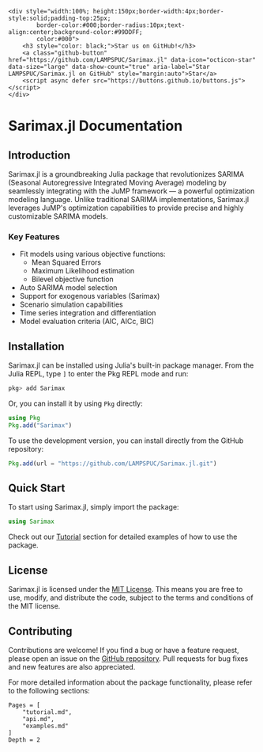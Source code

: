 ```@raw html
<div style="width:100%; height:150px;border-width:4px;border-style:solid;padding-top:25px;
        border-color:#000;border-radius:10px;text-align:center;background-color:#99DDFF;
        color:#000">
    <h3 style="color: black;">Star us on GitHub!</h3>
    <a class="github-button" href="https://github.com/LAMPSPUC/Sarimax.jl" data-icon="octicon-star" data-size="large" data-show-count="true" aria-label="Star LAMPSPUC/Sarimax.jl on GitHub" style="margin:auto">Star</a>
    <script async defer src="https://buttons.github.io/buttons.js"></script>
</div>
```

# Sarimax.jl Documentation

## Introduction

Sarimax.jl is a groundbreaking Julia package that revolutionizes SARIMA (Seasonal Autoregressive Integrated Moving Average) modeling by seamlessly integrating with the JuMP framework — a powerful optimization modeling language. Unlike traditional SARIMA implementations, Sarimax.jl leverages JuMP's optimization capabilities to provide precise and highly customizable SARIMA models.

### Key Features

* Fit models using various objective functions:
  * Mean Squared Errors
  * Maximum Likelihood estimation
  * Bilevel objective function
* Auto SARIMA model selection
* Support for exogenous variables (Sarimax)
* Scenario simulation capabilities
* Time series integration and differentiation
* Model evaluation criteria (AIC, AICc, BIC)

## Installation

Sarimax.jl can be installed using Julia's built-in package manager. From the Julia REPL, type `]` to enter the Pkg REPL mode and run:

```julia
pkg> add Sarimax
```

Or, you can install it by using `Pkg` directly:

```julia
using Pkg
Pkg.add("Sarimax")
```

To use the development version, you can install directly from the GitHub repository:

```julia
Pkg.add(url = "https://github.com/LAMPSPUC/Sarimax.jl.git")
```

## Quick Start

To start using Sarimax.jl, simply import the package:

```julia
using Sarimax
```

Check out our [Tutorial](#tutorial) section for detailed examples of how to use the package.

## License

Sarimax.jl is licensed under the [MIT License](https://opensource.org/licenses/MIT). This means you are free to use, modify, and distribute the code, subject to the terms and conditions of the MIT license.

## Contributing

Contributions are welcome! If you find a bug or have a feature request, please open an issue on the [GitHub repository](https://github.com/LAMPSPUC/Sarimax.jl). Pull requests for bug fixes and new features are also appreciated.

For more detailed information about the package functionality, please refer to the following sections:

```@contents
Pages = [
    "tutorial.md",
    "api.md",
    "examples.md"
]
Depth = 2
```

